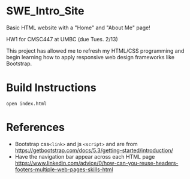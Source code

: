 # SWE_Intro_Site
Basic HTML website with a "Home" and "About Me" page!

HW1 for CMSC447 at UMBC (due Tues. 2/13)

This project has allowed me to refresh my HTML/CSS programming and 
begin learning how to apply responsive web design frameworks like Bootstrap.

# Build Instructions
`open index.html`

# References
- Bootstrap css`<link>` and js `<script>` and  are from
https://getbootstrap.com/docs/5.3/getting-started/introduction/
- Have the navigation bar appear across each HTML page
https://www.linkedin.com/advice/0/how-can-you-reuse-headers-footers-multiple-web-pages-skills-html
